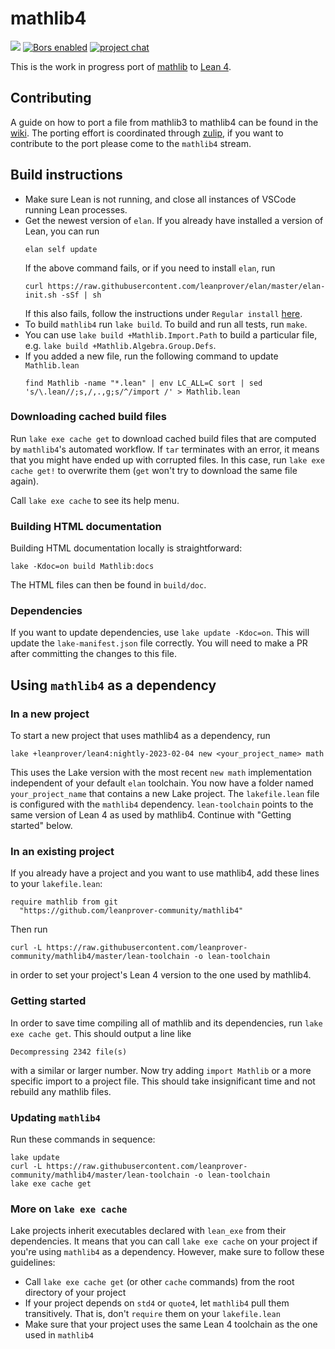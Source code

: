 # mathlib4

![](https://github.com/leanprover-community/mathlib4/workflows/continuous%20integration/badge.svg?branch=master)
[![Bors enabled](https://bors.tech/images/badge_small.svg)](https://app.bors.tech/repositories/37904)
[![project chat](https://img.shields.io/badge/zulip-join_chat-brightgreen.svg)](https://leanprover.zulipchat.com)

This is the work in progress port of [mathlib](https://github.com/leanprover-community/mathlib) to [Lean 4](https://leanprover.github.io/).

## Contributing
A guide on how to port a file from mathlib3 to mathlib4 can be found in the [wiki](https://github.com/leanprover-community/mathlib4/wiki/Porting-wiki).
The porting effort is coordinated through [zulip](https://leanprover.zulipchat.com/),
if you want to contribute to the port please come to the `mathlib4` stream.

## Build instructions

* Make sure Lean is not running, and close all instances of VSCode running Lean processes.
* Get the newest version of `elan`. If you already have installed a version of Lean, you can run
  ```
  elan self update
  ```
  If the above command fails, or if you need to install `elan`, run
  ```
  curl https://raw.githubusercontent.com/leanprover/elan/master/elan-init.sh -sSf | sh
  ```
  If this also fails, follow the instructions under `Regular install` [here](https://leanprover-community.github.io/get_started.html).
* To build `mathlib4` run `lake build`. To build and run all tests, run `make`.
* You can use `lake build +Mathlib.Import.Path` to build a particular file, e.g. `lake build +Mathlib.Algebra.Group.Defs`.
* If you added a new file, run the following command to update `Mathlib.lean`
  ```
  find Mathlib -name "*.lean" | env LC_ALL=C sort | sed 's/\.lean//;s,/,.,g;s/^/import /' > Mathlib.lean
  ```

### Downloading cached build files

Run `lake exe cache get` to download cached build files that are computed by `mathlib4`'s automated workflow.
If `tar` terminates with an error, it means that you might have ended up with corrupted files.
In this case, run `lake exe cache get!` to overwrite them (`get` won't try to download the same file again).

Call `lake exe cache` to see its help menu.

### Building HTML documentation
Building HTML documentation locally is straightforward:
```
lake -Kdoc=on build Mathlib:docs
```
The HTML files can then be found in `build/doc`.

### Dependencies
If you want to update dependencies, use `lake update -Kdoc=on`.
This will update the `lake-manifest.json` file correctly.
You will need to make a PR after committing the changes to this file.

## Using `mathlib4` as a dependency

### In a new project

To start a new project that uses mathlib4 as a dependency, run
```
lake +leanprover/lean4:nightly-2023-02-04 new <your_project_name> math
```
This uses the Lake version with the most recent `new math` implementation independent of your default `elan` toolchain.
You now have a folder named `your_project_name` that contains a new Lake project.
The `lakefile.lean` file is configured with the `mathlib4` dependency.
`lean-toolchain` points to the same version of Lean 4 as used by mathlib4.
Continue with "Getting started" below.

### In an existing project

If you already have a project and you want to use mathlib4, add these lines to your `lakefile.lean`:
```
require mathlib from git
  "https://github.com/leanprover-community/mathlib4"
```
Then run
```
curl -L https://raw.githubusercontent.com/leanprover-community/mathlib4/master/lean-toolchain -o lean-toolchain
```
in order to set your project's Lean 4 version to the one used by mathlib4.

### Getting started

In order to save time compiling all of mathlib and its dependencies, run `lake exe cache get`.
This should output a line like
```
Decompressing 2342 file(s)
```
with a similar or larger number.
Now try adding `import Mathlib` or a more specific import to a project file.
This should take insignificant time and not rebuild any mathlib files.

### Updating `mathlib4`

Run these commands in sequence:
```
lake update
curl -L https://raw.githubusercontent.com/leanprover-community/mathlib4/master/lean-toolchain -o lean-toolchain
lake exe cache get
```

### More on `lake exe cache`

Lake projects inherit executables declared with `lean_exe` from their dependencies.
It means that you can call `lake exe cache` on your project if you're using `mathlib4` as a dependency.
However, make sure to follow these guidelines:
* Call `lake exe cache get` (or other `cache` commands) from the root directory of your project
* If your project depends on `std4` or `quote4`, let `mathlib4` pull them transitively. That is, don't `require` them on your `lakefile.lean`
* Make sure that your project uses the same Lean 4 toolchain as the one used in `mathlib4`

